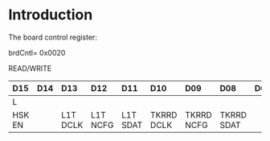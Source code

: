 # Introduction #

The board control register:

brdCntl= 0x0020

READ/WRITE

| D15 | D14 | D13 | D12 | D11 | D10 | D09 | D08 | D07 | D06 | D05 | D04 | D03 | D02 | D01 | D00 |
|:----|:----|:----|:----|:----|:----|:----|:----|:----|:----|:----|:----|:----|:----|:----|:----|
| L |  |  |  |  |  |  |  |  |  |  |  |  | H | L | L |
| HSK EN |  | L1T DCLK | L1T NCFG | L1T SDAT | TKRRD DCLK | TKRRD NCFG | TKRRD SDAT |  |  |  |  |  | RST TKR | RST FIFO | RST FPGAs |